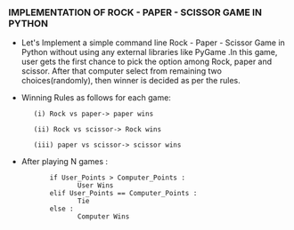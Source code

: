 ### IMPLEMENTATION OF ROCK - PAPER - SCISSOR GAME IN PYTHON

   - Let's Implement a simple command line Rock - Paper - Scissor Game in Python without using any external libraries like PyGame .In this game, user gets the first chance to pick the option among Rock, paper and scissor. After that computer select from remaining two choices(randomly), then winner is decided as per the rules.
   - Winning Rules as follows for each game:
   
            (i) Rock vs paper-> paper wins
            
            (ii) Rock vs scissor-> Rock wins
            
            (iii) paper vs scissor-> scissor wins
   - After playing N games :
   
                if User_Points > Computer_Points :
                       User Wins
                elif User_Points == Computer_Points :
                       Tie
                else :
                       Computer Wins
                
